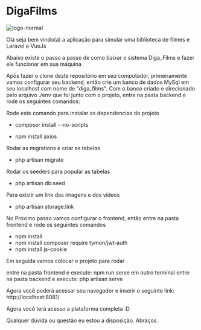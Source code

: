 # DigaFilms
![logo-normal](https://user-images.githubusercontent.com/96576551/196933113-a9b83c40-5af1-44d1-b9ec-6e0c4cc4cf4a.png)

Olá seja bem vindo(a) a aplicação para simular uma biblioteca de filmes e Laravel e VueJs

Abaixo existe o passo a passo de como baixar o sistema Diga_Films e fazer ele funcionar em sua máquina

Após fazer o clone deste repositório em seu computador, primeiramente vamos configurar seu backend, então crie um banco de dados MySql em seu localhost com nome de "diga_films". 
Com o banco criado e direcionado pelo arquivo ./env que foi junto com o projeto, entre na pasta backend e rode os seguintes comandos:

Rode este comando para instalar as dependencias do projeto
- composer install --no-scripts

- npm install axios

Rodar as migrations e criar as tabelas
- php artisan migrate

Rodar os seeders para popular as tabelas
- php artisan db:seed

Para existir um link das imagens e dos vídeos
- php artisan storage:link 


No Próximo passo vamos configurar o frontend, então entre na pasta frontend e rode os seguintes comandos
- npm install
- npm install composer require tymon/jwt-auth
- npm install js-cookie

Em seguida vamos colocar o projeto para rodar

entre na pasta frontend e execute: npm run serve
em outro terminal entre na pasta backend e execute: php artisan serve

Agora você poderá acessar seu navegador e inserir o seguinte link: http://localhost:8081/

Agora você terá acesso a plataforma completa :D 

Qualquer dúvida ou questão eu estou a disposição.
Abraços.

